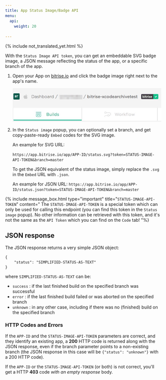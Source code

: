 ```yaml
---
title: App Status Image/Badge API
menu:
  api:
    weight: 20

---
```

{% include not_translated_yet.html %}

With the `Status Image API token`, you can get an embeddable SVG badge image, a JSON message reflecting the status of the app, or a specific branch of the app.

1. Open your App on [bitrise.io](https://www.bitrise.io) and click the badge image right next to the app's name.

   ![Printscreen](/img/api/status-image-api-token.jpg)
2. In the `Status image` popup, you can optionally set a branch, and get copy-paste-ready `Embed` codes for the SVG image.

   An example for SVG URL:

   `https://app.bitrise.io/app/APP-ID/status.svg?token=STATUS-IMAGE-API-TOKEN&branch=master`

   To get the JSON equivalent of the status image, simply replace the `.svg` in the `Embed` URL with `.json`.

   An example for JSON URL:
   `https://app.bitrise.io/app/APP-ID/status.json?token=STATUS-IMAGE-API-TOKEN&branch=master`

{% include message_box.html type="important" title="`STATUS-IMAGE-API-TOKEN`" content=" The `STATUS-IMAGE-API-TOKEN` is a special token which can only be used for calling this endpoint (you can find this token in the `Status image` popup). No other information can be retrieved with this token, and it's not the same as the `API Token` which you can find on the `Code` tab!
"%}

## JSON response

The JSON response returns a very simple JSON object:

    {
        "status": "SIMPLIFIED-STATUS-AS-TEXT"
    }

where `SIMPLIFIED-STATUS-AS-TEXT` can be:

* `success` : if the last finished build on the specified branch was successful
* `error` : if the last finished build failed or was aborted on the specified branch
* `unknown` : in any other case, including if there was no (finished) build on the specified branch

### HTTP Codes and Errors

If the `APP-ID` and the `STATUS-IMAGE-API-TOKEN` parameters are correct,
and they identify an existing app, a **200** HTTP code is returned along with the JSON response, even if the branch parameter points to a non-existing branch (the JSON response in this case will be `{"status": "unknown"}` with a 200 HTTP code).

If the `APP-ID` or the `STATUS-IMAGE-API-TOKEN` (or both) is not correct,
you'll get a HTTP **403** code _with an empty response_ body.